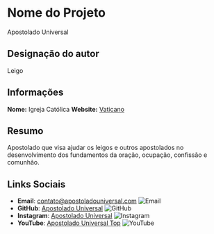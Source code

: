 # Nome do Projeto
Apostolado Universal

## Designação do autor
Leigo

## Informações
**Nome:** Igreja Católica
**Website:** [Vaticano](https://www.vatican.va)

## Resumo
Apostolado que visa ajudar os leigos e outros apostolados no desenvolvimento dos fundamentos da oração, ocupação, confissão e comunhão.

## Links Sociais
- **Email**: [contato@apostoladouniversal.com](mailto:contato@apostoladouniversal.com) ![Email](https://fontawesome.com/icons/envelope)
- **GitHub**: [Apostolado Universal](https://www.github.com/apostoladouniversal) ![GitHub](https://fontawesome.com/icons/github)
- **Instagram**: [Apostolado Universal](https://www.instagram.com/apostoladouniversal/) ![Instagram](https://fontawesome.com/icons/instagram)
- **YouTube**: [Apostolado Universal Top](https://www.youtube.com/@ApostoladoUniversalTop) ![YouTube](https://fontawesome.com/icons/youtube)


